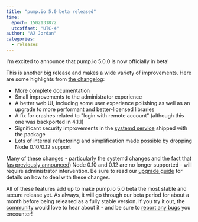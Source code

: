 ```yaml
---
title: "pump.io 5.0 beta released"
time:
  epoch: 1502131872
  utcoffset: "UTC-4"
author: "AJ Jordan"
categories:
  - releases
---
```


I'm excited to announce that pump.io 5.0.0 is now officially in beta!

This is another big release and makes a wide variety of improvements. Here are some highlights from [the changelog][]:

* More complete documentation
* Small improvements to the administrator experience
* A better web UI, including some user experience polishing as well as an upgrade to more performant and better-licensed libraries
* A fix for crashes related to "login with remote account" (although this one was backported in 4.1.1)
* Significant security improvements in the [systemd service][] shipped with the package
* Lots of internal refactoring and simplification made possible by dropping Node 0.10/0.12 support

Many of these changes - particularly the systemd changes and the fact that ([as previously announced][deprecation]) Node 0.10 and 0.12 are no longer supported - will require administrator intervention. Be sure to read our [upgrade guide][] for details on how to deal with these changes.

All of these features add up to make pump.io 5.0 beta the most stable and secure release yet. As always, it will go through our beta period for about a month before being released as a fully stable version. If you try it out, the [community][] would love to hear about it - and be sure to [report any bugs][bugs] you encounter!

 [the changelog]: https://github.com/pump-io/pump.io/blob/master/CHANGELOG.md#500-beta-0---2017-08-07
 [systemd service]: https://pumpio.readthedocs.io/en/latest/administration/upstream-systemd-unit.html
 [deprecation]: http://pump.io/blog/2017/07/pump.io-4.1-is-out
 [upgrade guide]: https://pumpio.readthedocs.io/en/latest/upgrades/4.x-to-5.x.html
 [community]: https://github.com/pump-io/pump.io/wiki/Community
 [bugs]: https://github.com/pump-io/pump.io/issues
